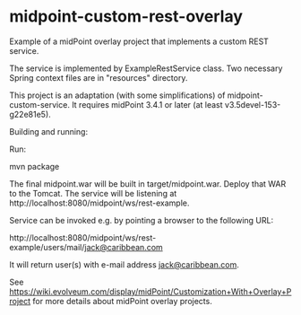 # midpoint-custom-rest-overlay
Example of a midPoint overlay project that implements a custom REST service.

The service is implemented by ExampleRestService class. Two necessary Spring context
files are in "resources" directory.

This project is an adaptation (with some simplifications) of midpoint-custom-service.
It requires midPoint 3.4.1 or later (at least v3.5devel-153-g22e81e5).

Building and running:

Run:

   mvn package

The final midpoint.war will be built in target/midpoint.war. Deploy that WAR to the Tomcat.
The service will be listening at http://localhost:8080/midpoint/ws/rest-example.

Service can be invoked e.g. by pointing a browser to the following URL:

http://localhost:8080/midpoint/ws/rest-example/users/mail/jack@caribbean.com

It will return user(s) with e-mail address jack@caribbean.com.

See https://wiki.evolveum.com/display/midPoint/Customization+With+Overlay+Project
for more details about midPoint overlay projects.
